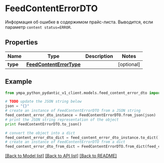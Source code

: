 # FeedContentErrorDTO

Информация об ошибке в содержимом прайс-листа. Выводится, если параметр `content status=ERROR`. 

## Properties
Name | Type | Description | Notes
------------ | ------------- | ------------- | -------------
**type** | [**FeedContentErrorType**](FeedContentErrorType.md) |  | [optional] 

## Example

```python
from ympa_python_pydantic_v1_client.models.feed_content_error_dto import FeedContentErrorDTO

# TODO update the JSON string below
json = "{}"
# create an instance of FeedContentErrorDTO from a JSON string
feed_content_error_dto_instance = FeedContentErrorDTO.from_json(json)
# print the JSON string representation of the object
print FeedContentErrorDTO.to_json()

# convert the object into a dict
feed_content_error_dto_dict = feed_content_error_dto_instance.to_dict()
# create an instance of FeedContentErrorDTO from a dict
feed_content_error_dto_from_dict = FeedContentErrorDTO.from_dict(feed_content_error_dto_dict)
```
[[Back to Model list]](../README.md#documentation-for-models) [[Back to API list]](../README.md#documentation-for-api-endpoints) [[Back to README]](../README.md)


